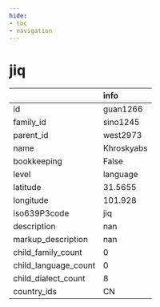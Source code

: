 ```yaml
---
hide:
- toc
- navigation
---
```

# jiq
|                      | info       |
|:---------------------|:-----------|
| id                   | guan1266   |
| family_id            | sino1245   |
| parent_id            | west2973   |
| name                 | Khroskyabs |
| bookkeeping          | False      |
| level                | language   |
| latitude             | 31.5655    |
| longitude            | 101.928    |
| iso639P3code         | jiq        |
| description          | nan        |
| markup_description   | nan        |
| child_family_count   | 0          |
| child_language_count | 0          |
| child_dialect_count  | 8          |
| country_ids          | CN         |